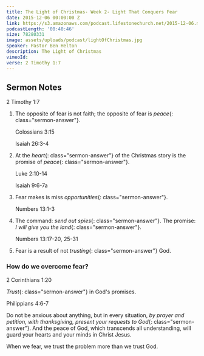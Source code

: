 ```yaml
---
title: The Light of Christmas- Week 2- Light That Conquers Fear
date: 2015-12-06 00:00:00 Z
link: https://s3.amazonaws.com/podcast.lifestonechurch.net/2015-12-06.mp3
podcastLength: '00:40:46'
size: 78280331
image: assets/uploads/podcast/lightOfChristmas.jpg
speaker: Pastor Ben Helton
description: The Light of Christmas
vimeoId: 
verse: 2 Timothy 1:7
---
```


## Sermon Notes

2 Timothy 1:7

1. The opposite of fear is not faith; the opposite of fear is *peace*{: class="sermon-answer"}.

    Colossians 3:15

    Isaiah 26:3-4

1. At the *heart*{: class="sermon-answer"} of the Christmas story is the promise of *peace*{: class="sermon-answer"}.

    Luke 2:10-14

    Isaiah 9:6-7a

1. Fear makes is miss *opportunities*{: class="sermon-answer"}.

    Numbers 13:1-3

1. The command: *send out spies*{: class="sermon-answer"}. The promise: *I will give you the land*{: class="sermon-answer"}.

    Numbers 13:17-20, 25-31

1. Fear is a result of not *trusting*{: class="sermon-answer"} God.

### How do we overcome fear?

2 Corinthians 1:20

*Trust*{: class="sermon-answer"} in God's promises.

Philippians 4:6-7

Do not be anxious about anything, but in every situation, *by prayer and petition, with thanksgiving, present your requests to God*{: class="sermon-answer"}. And the peace of God, which transcends all understanding, will guard your hearts and your minds in Christ Jesus.

When we fear, we trust the problem more than we trust God.
